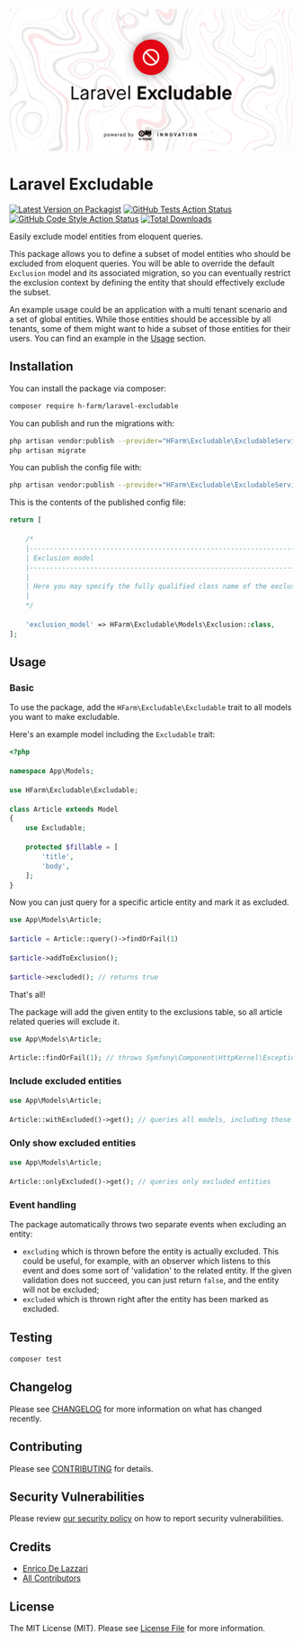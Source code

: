 <p align="center"><img src="/art/socialcard.png" alt="Social Card of Laravel Excludable"></p>

# Laravel Excludable

[![Latest Version on Packagist](https://img.shields.io/packagist/v/h-farm/laravel-excludable.svg?style=flat-square)](https://packagist.org/packages/h-farm/laravel-excludable)
[![GitHub Tests Action Status](https://img.shields.io/github/workflow/status/h-farm/laravel-excludable/run-tests?label=tests)](https://github.com/h-farm/laravel-excludable/actions?query=workflow%3Arun-tests+branch%3Amaster)
[![GitHub Code Style Action Status](https://img.shields.io/github/workflow/status/h-farm/laravel-excludable/Check%20&%20fix%20styling?label=code%20style)](https://github.com/h-farm/laravel-excludable/actions?query=workflow%3A"Check+%26+fix+styling"+branch%3Amaster)
[![Total Downloads](https://img.shields.io/packagist/dt/h-farm/laravel-excludable.svg?style=flat-square)](https://packagist.org/packages/h-farm/laravel-excludable)

Easily exclude model entities from eloquent queries. 

This package allows you to define a subset of model entities who should be excluded from eloquent queries.
You will be able to override the default `Exclusion` model and its associated migration, so you can eventually restrict the exclusion context by defining the entity that should effectively exclude the subset. 

An example usage could be an application with a multi tenant scenario and a set of global entities.
While those entities should be accessible by all tenants, some of them might want to hide a subset of those entities for their users.
You can find an example in the [Usage](#usage) section.

## Installation

You can install the package via composer:

```bash
composer require h-farm/laravel-excludable
```

You can publish and run the migrations with:

```bash
php artisan vendor:publish --provider="HFarm\Excludable\ExcludableServiceProvider" --tag="excludable-migrations"
php artisan migrate
```

You can publish the config file with:
```bash
php artisan vendor:publish --provider="HFarm\Excludable\ExcludableServiceProvider" --tag="excludable-config"
```

This is the contents of the published config file:

```php
return [

    /*
    |--------------------------------------------------------------------------
    | Exclusion model
    |--------------------------------------------------------------------------
    |
    | Here you may specify the fully qualified class name of the exclusion model.
    |
    */

    'exclusion_model' => HFarm\Excludable\Models\Exclusion::class,
];

```

## Usage

### Basic

To use the package, add the `HFarm\Excludable\Excludable` trait to all models you want to make excludable.

Here's an example model including the `Excludable` trait:

``` php
<?php

namespace App\Models;

use HFarm\Excludable\Excludable;

class Article extends Model
{
    use Excludable;

    protected $fillable = [
        'title',
        'body',
    ];
}
```

Now you can just query for a specific article entity and mark it as excluded.

``` php
use App\Models\Article;

$article = Article::query()->findOrFail(1)

$article->addToExclusion();

$article->excluded(); // returns true

```

That's all!

The package will add the given entity to the exclusions table, so all article related queries will exclude it.

``` php
use App\Models\Article;

Article::findOrFail(1); // throws Symfony\Component\HttpKernel\Exception\NotFoundHttpException
```

### Include excluded entities

``` php
use App\Models\Article;

Article::withExcluded()->get(); // queries all models, including those marked as excluded 
```

### Only show excluded entities

``` php
use App\Models\Article;

Article::onlyExcluded()->get(); // queries only excluded entities
```

### Event handling

The package automatically throws two separate events when excluding an entity:

- `excluding` which is thrown before the entity is actually excluded.
  This could be useful, for example, with an observer which listens to this event and does some sort of 'validation' to the related entity.
  If the given validation does not succeed, you can just return `false`, and the entity will not be excluded;
- `excluded` which is thrown right after the entity has been marked as excluded. 

## Testing

```bash
composer test
```

## Changelog

Please see [CHANGELOG](CHANGELOG.md) for more information on what has changed recently.

## Contributing

Please see [CONTRIBUTING](.github/CONTRIBUTING.md) for details.

## Security Vulnerabilities

Please review [our security policy](../../security/policy) on how to report security vulnerabilities.

## Credits

- [Enrico De Lazzari](https://github.com/enricodelazzari)
- [All Contributors](../../contributors)

## License

The MIT License (MIT). Please see [License File](LICENSE.md) for more information.
